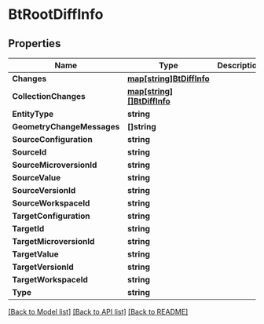 # BtRootDiffInfo

## Properties

Name | Type | Description | Notes
------------ | ------------- | ------------- | -------------
**Changes** | [**map[string]BtDiffInfo**](BTDiffInfo.md) |  | [optional] 
**CollectionChanges** | [**map[string][]BtDiffInfo**](array.md) |  | [optional] 
**EntityType** | **string** |  | [optional] 
**GeometryChangeMessages** | **[]string** |  | [optional] 
**SourceConfiguration** | **string** |  | [optional] 
**SourceId** | **string** |  | [optional] 
**SourceMicroversionId** | **string** |  | [optional] 
**SourceValue** | **string** |  | [optional] 
**SourceVersionId** | **string** |  | [optional] 
**SourceWorkspaceId** | **string** |  | [optional] 
**TargetConfiguration** | **string** |  | [optional] 
**TargetId** | **string** |  | [optional] 
**TargetMicroversionId** | **string** |  | [optional] 
**TargetValue** | **string** |  | [optional] 
**TargetVersionId** | **string** |  | [optional] 
**TargetWorkspaceId** | **string** |  | [optional] 
**Type** | **string** |  | [optional] 

[[Back to Model list]](../README.md#documentation-for-models) [[Back to API list]](../README.md#documentation-for-api-endpoints) [[Back to README]](../README.md)


